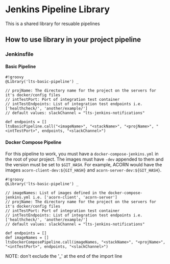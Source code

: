 # Jenkins Pipeline Library
This is a shared library for resuable pipelines 

## How to use library in your project pipeline

### Jenkinsfile

#### Basic Pipeline
``` 
#!groovy
@Library('lts-basic-pipeline') _

// projName: The directory name for the project on the servers for it's docker/config files
// intTestPort: Port of integration test container
// intTestEndpoints: List of integration test endpoints i.e. ['healthcheck/', 'another/example/']
// default values: slackChannel = "lts-jenkins-notifications"

def endpoints = []
ltsBasicPipeline.call("<imageName>", "<stackName>", "<projName>", "<intTestPort>", endpoints, "<slackChannel>") 
```

#### Docker Compose Pipeline
For this pipeline to work, you must have a `docker-compose-jenkins.yml` in the root of your project. The images must
have `-dev` appended to them and the version must be set to `$GIT_HASH`. For example, ACORN would have the images
`acorn-client-dev:${GIT_HASH}` and `acorn-server-dev:${GIT_HASH}`.
``` 
#!groovy
@Library('lts-basic-pipeline') _

// imageNames: List of images defined in the docker-compose-jenkins.yml i.e. ['acorn-client', 'acorn-server']
// projName: The directory name for the project on the servers for it's docker/config files
// intTestPort: Port of integration test container
// intTestEndpoints: List of integration test endpoints i.e. ['healthcheck/', 'another/example/']
// default values: slackChannel = "lts-jenkins-notifications"

def endpoints = []
def imageNames = []
ltsDockerComposePipeline.call(imageNames, "<stackName>", "<projName>", "<intTestPort>", endpoints, "<slackChannel>") 
```

NOTE: don't exclude the '_' at the end of the import line
